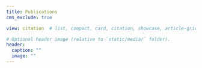 ```yaml
---
title: Publications
cms_exclude: true

view: citation  # list, compact, card, citation, showcase, article-grid

# Optional header image (relative to `static/media/` folder).
header:
  caption: ""
  image: ""
---
```

